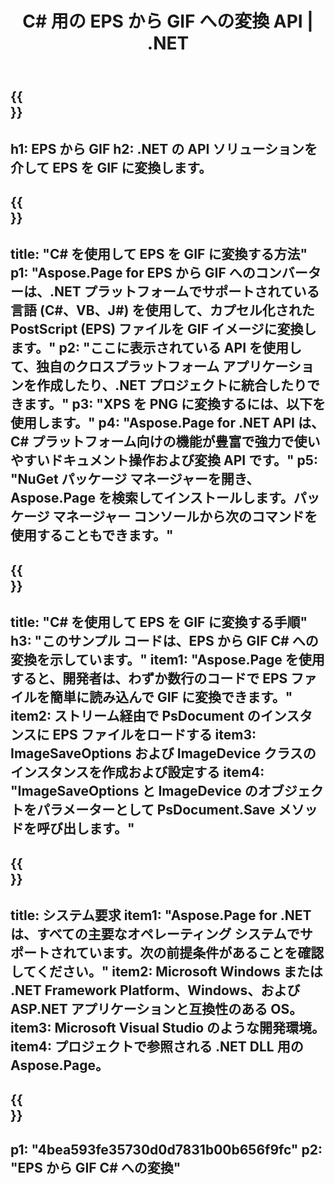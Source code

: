 ﻿---
translation: true
template: /_templates/_conversion-child-net.md
title: C# 用の EPS から GIF への変換 API |  .NET
url: /net/conversion/eps-to-gif/
description: EPS から GIF C# への変換のサンプル コード。 VB.NET、Asp.NET、または任意の .NET ベースのアプリケーション内でバッチ EPS ファイルを GIF に変換するための API サンプル コードを使用します。
informat: EPS
outformat: GIF
otherformats: XPS PS
---

{{<section banner>}}
---
h1: EPS から GIF
h2: .NET の API ソリューションを介して EPS を GIF に変換します。
---

{{<section overview>}}
---
title: "C# を使用して EPS を GIF に変換する方法"
p1: "Aspose.Page for EPS から GIF へのコンバーターは、.NET プラットフォームでサポートされている言語 (C#、VB、J#) を使用して、カプセル化された PostScript (EPS) ファイルを GIF イメージに変換します。"
p2: "ここに表示されている API を使用して、独自のクロスプラットフォーム アプリケーションを作成したり、.NET プロジェクトに統合したりできます。"
p3: "XPS を PNG に変換するには、以下を使用します。"
p4: "Aspose.Page for .NET API は、C# プラットフォーム向けの機能が豊富で強力で使いやすいドキュメント操作および変換 API です。"
p5: "NuGet パッケージ マネージャーを開き、Aspose.Page を検索してインストールします。パッケージ マネージャー コンソールから次のコマンドを使用することもできます。"
---

{{<section feature1>}}
---
title: "C# を使用して EPS を GIF に変換する手順"
h3: "このサンプル コードは、EPS から GIF C# への変換を示しています。"
item1: "Aspose.Page を使用すると、開発者は、わずか数行のコードで EPS ファイルを簡単に読み込んで GIF に変換できます。"
item2: ストリーム経由で PsDocument のインスタンスに EPS ファイルをロードする
item3: ImageSaveOptions および ImageDevice クラスのインスタンスを作成および設定する
item4: "ImageSaveOptions と ImageDevice のオブジェクトをパラメーターとして PsDocument.Save メソッドを呼び出します。"
---

{{<section feature2>}}
---
title: システム要求
item1: "Aspose.Page for .NET は、すべての主要なオペレーティング システムでサポートされています。次の前提条件があることを確認してください。"
item2: Microsoft Windows または .NET Framework Platform、Windows、および ASP.NET アプリケーションと互換性のある OS。
item3: Microsoft Visual Studio のような開発環境。
item4: プロジェクトで参照される .NET DLL 用の Aspose.Page。
---

{{<section gist>}}
---
p1: "4bea593fe35730d0d7831b00b656f9fc"
p2: "EPS から GIF C# への変換"
---
